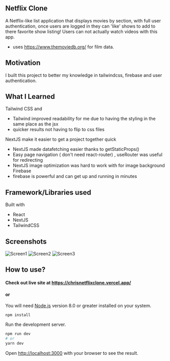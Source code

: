 ## Netflix Clone
A Netflix-like list application that displays movies by section, with full user authentication, once users are logged in they can 'like' shows to add to there favorite show listing! Users can not actually watch videos with this app.
- uses https://www.themoviedb.org/ for film data.

## Motivation 
I built this project to better my knowledge in tailwindcss, firebase and user authentication. 

## What I Learned
  Tailwind CSS and 
  - Tailwind improved readability for me due to having the styling in the same place as the jsx
  - quicker results not having to flip to css files

  NextJS make it easier to get a project together quick
  - NextJS made datafetching easier thanks to getStaticProps()
  - Easy page navigation ( don't need react-router) , useRouter was useful for redirecting
  - NextJS image optimization was hard to work with for image background
  Firebase 
  - firebase is powerful and can get up and running in minutes 

## Framework/Libraries used
 Built with 
 - React 
 - NextJS 
 - TailwindCSS
 
## Screenshots
![Screen1](https://user-images.githubusercontent.com/23703863/180576120-1d9646c8-a37c-4404-a5a7-dcb879454bd8.png)
![Screen2](https://user-images.githubusercontent.com/23703863/180576124-a85f22db-64da-46ba-a47e-d4e0fd4d60fd.png)
![Screen3](https://user-images.githubusercontent.com/23703863/180576130-7aebe3ea-8b0b-4b9b-9bcb-900eaaa9aee0.png)






## How to use?

#### Check out live site at https://chrisnetflixclone.vercel.app/
#### or 

You will need [Node.js](https://nodejs.org) version 8.0 or greater installed on your system.
```
npm install
```
Run the development server.
```bash
npm run dev
# or
yarn dev
```
Open [http://localhost:3000](http://localhost:3000) with your browser to see the result.






